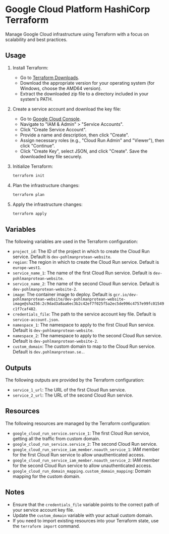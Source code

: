 # Google Cloud Platform HashiCorp Terraform
Manage Google Cloud infrastructure using Terraform with a focus on scalability and best practices.

## Usage

1. Install Terraform:
    - Go to [Terraform Downloads](https://www.terraform.io/downloads.html).
    - Download the appropriate version for your operating system (for Windows, choose the AMD64 version).
    - Extract the downloaded zip file to a directory included in your system's PATH.

2. Create a service account and download the key file:
    - Go to [Google Cloud Console](https://console.cloud.google.com/).
    - Navigate to "IAM & Admin" > "Service Accounts".
    - Click "Create Service Account".
    - Provide a name and description, then click "Create".
    - Assign necessary roles (e.g., "Cloud Run Admin" and "Viewer"), then click "Continue".
    - Click "Create Key", select JSON, and click "Create". Save the downloaded key file securely.

3. Initialize Terraform:
    ```sh
    terraform init
    ```

4. Plan the infrastructure changes:
    ```sh
    terraform plan
    ```

5. Apply the infrastructure changes:
    ```sh
    terraform apply
    ```

## Variables

The following variables are used in the Terraform configuration:

- `project_id`: The ID of the project in which to create the Cloud Run service. Default is `dev-pohlmanprotean-website`.
- `region`: The region in which to create the Cloud Run service. Default is `europe-west1`.
- `service_name_1`: The name of the first Cloud Run service. Default is `dev-pohlmanprotean-website`.
- `service_name_2`: The name of the second Cloud Run service. Default is `dev-pohlmanprotean-website-2`.
- `image`: The container image to deploy. Default is `gcr.io/dev-pohlmanprotean-website/dev-pohlmanprotean-website-image@sha256:2c9dad3a8aa6ec3b2c42ef7f025f5a2ec5de996c4757e99fc01549c1f7caf482`.
- `credentials_file`: The path to the service account key file. Default is `service-account.json`.
- `namespace_1`: The namespace to apply to the first Cloud Run service. Default is `dev-pohlmanprotean-website`.
- `namespace_2`: The namespace to apply to the second Cloud Run service. Default is `dev-pohlmanprotean-website-2`.
- `custom_domain`: The custom domain to map to the Cloud Run service. Default is `dev.pohlmanprotean.se.`.

## Outputs

The following outputs are provided by the Terraform configuration:

- `service_1_url`: The URL of the first Cloud Run service.
- `service_2_url`: The URL of the second Cloud Run service.

## Resources

The following resources are managed by the Terraform configuration:

- `google_cloud_run_service.service_1`: The first Cloud Run service, getting all the traffic from custom domain.
- `google_cloud_run_service.service_2`: The second Cloud Run service.
- `google_cloud_run_service_iam_member.noauth_service_1`: IAM member for the first Cloud Run service to allow unauthenticated access.
- `google_cloud_run_service_iam_member.noauth_service_2`: IAM member for the second Cloud Run service to allow unauthenticated access.
- `google_cloud_run_domain_mapping.custom_domain_mapping`: Domain mapping for the custom domain.

## Notes

- Ensure that the `credentials_file` variable points to the correct path of your service account key file.
- Update the `custom_domain` variable with your actual custom domain.
- If you need to import existing resources into your Terraform state, use the `terraform import` command.